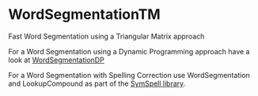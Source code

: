 # WordSegmentationTM
Fast Word Segmentation using a Triangular Matrix approach

For a Word Segmentation using a Dynamic Programming approach have a look at [WordSegmentationDP](https://github.com/wolfgarbe/WordSegmentationDP)

For a Word Segmentation with Spelling Correction use WordSegmentation and LookupCompound as part of the [SymSpell library](https://github.com/wolfgarbe/SymSpell).

